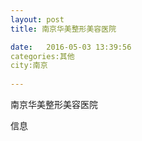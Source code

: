 ```yaml
--- 
layout: post 
title: 南京华美整形美容医院

date:   2016-05-03 13:39:56 
categories:其他  
city:南京
  
--- 
```

   
南京华美整形美容医院

信息

